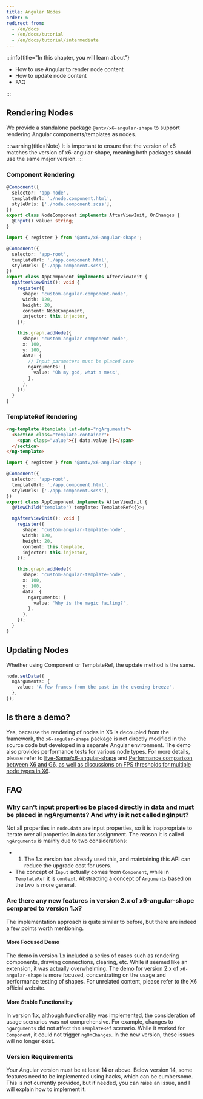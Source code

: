 ```yaml
---
title: Angular Nodes
order: 6
redirect_from:
  - /en/docs
  - /en/docs/tutorial
  - /en/docs/tutorial/intermediate
---
```


:::info{title="In this chapter, you will learn about"}

- How to use Angular to render node content
- How to update node content
- FAQ

:::

## Rendering Nodes

We provide a standalone package `@antv/x6-angular-shape` to support rendering Angular components/templates as nodes.

:::warning{title=Note}
It is important to ensure that the version of x6 matches the version of x6-angular-shape, meaning both packages should use the same major version.
:::

### Component Rendering

```ts
@Component({
  selector: 'app-node',
  templateUrl: './node.component.html',
  styleUrls: ['./node.component.scss'],
})
export class NodeComponent implements AfterViewInit, OnChanges {
  @Input() value: string;
}
```

```ts
import { register } from '@antv/x6-angular-shape';

@Component({
  selector: 'app-root',
  templateUrl: './app.component.html',
  styleUrls: ['./app.component.scss'],
})
export class AppComponent implements AfterViewInit {
  ngAfterViewInit(): void {
    register({
      shape: 'custom-angular-component-node',
      width: 120,
      height: 20,
      content: NodeComponent,
      injector: this.injector,
    });

    this.graph.addNode({
      shape: 'custom-angular-component-node',
      x: 100,
      y: 100,
      data: {
        // Input parameters must be placed here
        ngArguments: {
          value: 'Oh my god, what a mess',
        },
      },
    });
  }
}
```

### TemplateRef Rendering

```html
<ng-template #template let-data="ngArguments">
  <section class="template-container">
    <span class="value">{{ data.value }}</span>
  </section>
</ng-template>
```

```ts
import { register } from '@antv/x6-angular-shape';

@Component({
  selector: 'app-root',
  templateUrl: './app.component.html',
  styleUrls: ['./app.component.scss'],
})
export class AppComponent implements AfterViewInit {
  @ViewChild('template') template: TemplateRef<{}>;

  ngAfterViewInit(): void {
    register({
      shape: 'custom-angular-template-node',
      width: 120,
      height: 20,
      content: this.template,
      injector: this.injector,
    });

    this.graph.addNode({
      shape: 'custom-angular-template-node',
      x: 100,
      y: 100,
      data: {
        ngArguments: {
          value: 'Why is the magic failing?',
        },
      },
    });
  }
}
```

## Updating Nodes

Whether using Component or TemplateRef, the update method is the same.

```ts
node.setData({
  ngArguments: {
    value: 'A few frames from the past in the evening breeze',
  },
});
```

## Is there a demo?

Yes, because the rendering of nodes in X6 is decoupled from the framework, the `x6-angular-shape` package is not directly modified in the source code but developed in a separate Angular environment. The demo also provides performance tests for various node types. For more details, please refer to [Eve-Sama/x6-angular-shape](https://github.com/Eve-Sama/x6-angular-shape) and [Performance comparison between X6 and G6, as well as discussions on FPS thresholds for multiple node types in X6](https://github.com/antvis/X6/issues/3266).

## FAQ

### Why can't input properties be placed directly in data and must be placed in ngArguments? And why is it not called ngInput?

Not all properties in `node.data` are input properties, so it is inappropriate to iterate over all properties in `data` for assignment. The reason it is called `ngArguments` is mainly due to two considerations:

- 1. The 1.x version has already used this, and maintaining this API can reduce the upgrade cost for users.
- The concept of `Input` actually comes from `Component`, while in `TemplateRef` it is `context`. Abstracting a concept of `Arguments` based on the two is more general.

### Are there any new features in version 2.x of x6-angular-shape compared to version 1.x?

The implementation approach is quite similar to before, but there are indeed a few points worth mentioning.

#### More Focused Demo

The demo in version 1.x included a series of cases such as rendering components, drawing connections, clearing, etc. While it seemed like an extension, it was actually overwhelming. The demo for version 2.x of `x6-angular-shape` is more focused, concentrating on the usage and performance testing of shapes. For unrelated content, please refer to the X6 official website.

#### More Stable Functionality

In version 1.x, although functionality was implemented, the consideration of usage scenarios was not comprehensive. For example, changes to `ngArguments` did not affect the `TemplateRef` scenario. While it worked for `Component`, it could not trigger `ngOnChanges`. In the new version, these issues will no longer exist.

### Version Requirements

Your Angular version must be at least 14 or above. Below version 14, some features need to be implemented using hacks, which can be cumbersome. This is not currently provided, but if needed, you can raise an issue, and I will explain how to implement it.
